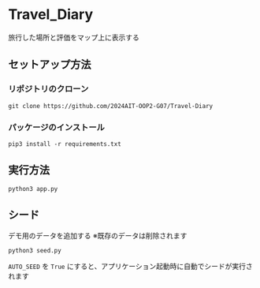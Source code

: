 # Travel_Diary
旅行した場所と評価をマップ上に表示する

## セットアップ方法
### リポジトリのクローン
```shell
git clone https://github.com/2024AIT-OOP2-G07/Travel-Diary
```

### パッケージのインストール
```shell
pip3 install -r requirements.txt
```

## 実行方法
```shell
python3 app.py
```

## シード
デモ用のデータを追加する
※既存のデータは削除されます
```shell
python3 seed.py
```

`AUTO_SEED` を `True` にすると、アプリケーション起動時に自動でシードが実行されます
